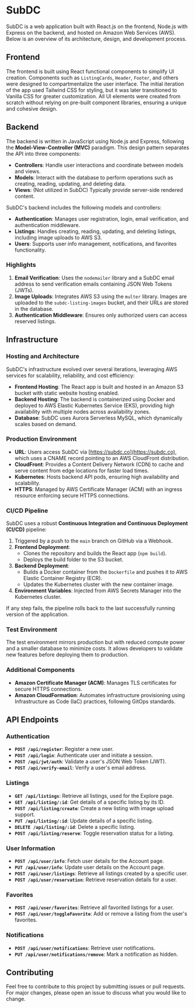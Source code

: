 # SubDC

SubDC is a web application built with React.js on the frontend, Node.js with Express on the backend, and hosted on Amazon Web Services (AWS). Below is an overview of its architecture, design, and development process.

## Frontend

The frontend is built using React functional components to simplify UI creation. Components such as `ListingCards`, `Header`, `Footer`, and others were designed to compartmentalize the user interface. The initial iteration of the app used Tailwind CSS for styling, but it was later transitioned to Vanilla CSS for greater customization. All UI elements were created from scratch without relying on pre-built component libraries, ensuring a unique and cohesive design.

## Backend

The backend is written in JavaScript using Node.js and Express, following the **Model-View-Controller (MVC)** paradigm. This design pattern separates the API into three components:

- **Controllers**: Handle user interactions and coordinate between models and views.
- **Models**: Interact with the database to perform operations such as creating, reading, updating, and deleting data.
- **Views**: (Not utilized in SubDC) Typically provide server-side rendered content.

SubDC's backend includes the following models and controllers:
- **Authentication**: Manages user registration, login, email verification, and authentication middleware.
- **Listings**: Handles creating, reading, updating, and deleting listings, including image uploads to AWS S3.
- **Users**: Supports user info management, notifications, and favorites functionality.

### Highlights
1. **Email Verification**: Uses the `nodemailer` library and a SubDC email address to send verification emails containing JSON Web Tokens (JWTs).
2. **Image Uploads**: Integrates AWS S3 using the `multer` library. Images are uploaded to the `subdc-listing-images` bucket, and their URLs are stored in the database.
3. **Authentication Middleware**: Ensures only authorized users can access reserved listings.

## Infrastructure

### Hosting and Architecture
SubDC's infrastructure evolved over several iterations, leveraging AWS services for scalability, reliability, and cost efficiency:
- **Frontend Hosting**: The React app is built and hosted in an Amazon S3 bucket with static website hosting enabled.
- **Backend Hosting**: The backend is containerized using Docker and deployed to AWS Elastic Kubernetes Service (EKS), providing high availability with multiple nodes across availability zones.
- **Database**: SubDC uses Aurora Serverless MySQL, which dynamically scales based on demand.

### Production Environment
- **URL**: Users access SubDC via [https://subdc.co](https://subdc.co), which uses a CNAME record pointing to an AWS CloudFront distribution.
- **CloudFront**: Provides a Content Delivery Network (CDN) to cache and serve content from edge locations for faster load times.
- **Kubernetes**: Hosts backend API pods, ensuring high availability and scalability.
- **HTTPS**: Managed by AWS Certificate Manager (ACM) with an ingress resource enforcing secure HTTPS connections.

### CI/CD Pipeline
SubDC uses a robust **Continuous Integration and Continuous Deployment (CI/CD)** pipeline:
1. Triggered by a push to the `main` branch on GitHub via a Webhook.
2. **Frontend Deployment**:
   - Clones the repository and builds the React app (`npm build`).
   - Deploys the build folder to the S3 bucket.
3. **Backend Deployment**:
   - Builds a Docker container from the `Dockerfile` and pushes it to AWS Elastic Container Registry (ECR).
   - Updates the Kubernetes cluster with the new container image.
4. **Environment Variables**: Injected from AWS Secrets Manager into the Kubernetes cluster.

If any step fails, the pipeline rolls back to the last successfully running version of the application.

### Test Environment
The test environment mirrors production but with reduced compute power and a smaller database to minimize costs. It allows developers to validate new features before deploying them to production.

### Additional Components
- **Amazon Certificate Manager (ACM)**: Manages TLS certificates for secure HTTPS connections.
- **Amazon CloudFormation**: Automates infrastructure provisioning using Infrastructure as Code (IaC) practices, following GitOps standards.

## API Endpoints

### Authentication
- **`POST /api/register`**: Register a new user.
- **`POST /api/login`**: Authenticate user and initiate a session.
- **`POST /api/jwt/auth`**: Validate a user's JSON Web Token (JWT).
- **`POST /api/verify-email`**: Verify a user's email address.

### Listings
- **`GET /api/listings`**: Retrieve all listings, used for the Explore page.
- **`GET /api/listing/:id`**: Get details of a specific listing by its ID.
- **`POST /api/listing/create`**: Create a new listing with image upload support.
- **`PUT /api/listing/:id`**: Update details of a specific listing.
- **`DELETE /api/listing/:id`**: Delete a specific listing.
- **`POST /api/listing/reserve`**: Toggle reservation status for a listing.

### User Information
- **`POST /api/user/info`**: Fetch user details for the Account page.
- **`PUT /api/user/info`**: Update user details on the Account page.
- **`POST /api/user/listings`**: Retrieve all listings created by a specific user.
- **`POST /api/user/reservation`**: Retrieve reservation details for a user.

### Favorites
- **`POST /api/user/favorites`**: Retrieve all favorited listings for a user.
- **`POST /api/user/toggleFavorite`**: Add or remove a listing from the user's favorites.

### Notifications
- **`POST /api/user/notifications`**: Retrieve user notifications.
- **`PUT /api/user/notifications/remove`**: Mark a notification as hidden.
## Contributing

Feel free to contribute to this project by submitting issues or pull requests. For major changes, please open an issue to discuss what you would like to change.